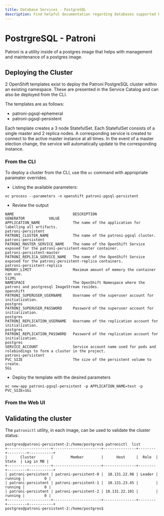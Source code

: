 ```yaml
---
title: Database Services - PostgreSQL
description: Find helpful documentation regarding databases supported by the Platform Services team. 
---
```


# PostrgreSQL - Patroni
Patroni is a utility inside of a postgres image that helps with management and maintenance of a postgres image. 

## Deploying the Cluster
2 OpenShift templates exist to deploy the Patroni PostgreSQL cluster within an existing namespace. These are presented in the Service Catalog and can also be deployed from the CLI. 

The templates are as follows: 
- patroni-pgsql-ephemeral
- patroni-pgsql-persistent

Each template creates a 3 node StatefulSet. Each StatefulSet consists of a single master and 2 replica nodes. A corresponding service is created to connect to the active master instance at all times. In the event of a master election change, the service will automatically update to the corresponding instance. 
 
### From the CLI
To deploy a cluster from the CLI, use the `oc` command with appropriate paramater overrides.
- Listing the available parameters: 
```
oc process --parameters -n openshift patroni-pgsql-persistent
```
- Review the output
```
NAME                           DESCRIPTION                                                                                GENERATOR           VALUE
APPLICATION_NAME               The name of the application for labelling all artifacts.                                                       patroni-persistent
PATRONI_CLUSTER_NAME           The name of the patroni-pgsql cluster.                                                                         patroni-persistent
PATRONI_MASTER_SERVICE_NAME    The name of the OpenShift Service exposed for the patroni-persistent-master container.                         patroni-persistent-master
PATRONI_REPLICA_SERVICE_NAME   The name of the OpenShift Service exposed for the patroni-persistent-replica containers.                       patroni-persistent-replica
MEMORY_LIMIT                   Maximum amount of memory the container can use.                                                                512Mi
NAMESPACE                      The OpenShift Namespace where the patroni and postgresql ImageStream resides.                                  openshift
PATRONI_SUPERUSER_USERNAME     Username of the superuser account for initialization.                                                          postgres
PATRONI_SUPERUSER_PASSWORD     Password of the superuser account for initialization.                                                          postgres
PATRONI_REPLICATION_USERNAME   Username of the replication account for initialization.                                                        postgres
PATRONI_REPLICATION_PASSWORD   Password of the replication account for initialization.                                                        postgres
SERVICE_ACCOUNT                Service account name used for pods and rolebindings to form a cluster in the project.                          patroni-persistent
PVC_SIZE                       The size of the persistent volume to create.                                                                   5Gi

```
- Deploy the template with the desired parameters

```
oc new-app patroni-pgsql-persistent -p APPLICATION_NAME=test -p PVC_SIZE=1Gi
```


### From the Web UI

## Validating the cluster
The `patronictl` utility, in each image, can be used to validate the cluster status: 

```
postgres@patroni-persistent-2:/home/postgres$ patronictl  list
+--------------------+----------------------+---------------+--------+---------+-----------+
|      Cluster       |        Member        |      Host     |  Role  |  State  | Lag in MB |
+--------------------+----------------------+---------------+--------+---------+-----------+
| patroni-persistent | patroni-persistent-0 |  10.131.22.98 | Leader | running |         0 |
| patroni-persistent | patroni-persistent-1 |  10.131.23.45 |        | running |         0 |
| patroni-persistent | patroni-persistent-2 | 10.131.22.101 |        | running |         0 |
+--------------------+----------------------+---------------+--------+---------+-----------+
postgres@patroni-persistent-2:/home/postgres$
```